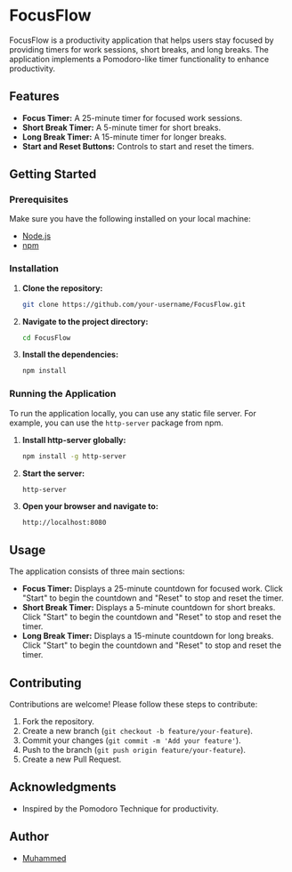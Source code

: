 


# FocusFlow

FocusFlow is a productivity application that helps users stay focused by providing timers for work sessions, short breaks, and long breaks. The application implements a Pomodoro-like timer functionality to enhance productivity.

## Features

- **Focus Timer:** A 25-minute timer for focused work sessions.
- **Short Break Timer:** A 5-minute timer for short breaks.
- **Long Break Timer:** A 15-minute timer for longer breaks.
- **Start and Reset Buttons:** Controls to start and reset the timers.


## Getting Started

### Prerequisites

Make sure you have the following installed on your local machine:

- [Node.js](https://nodejs.org/)
- [npm](https://www.npmjs.com/)

### Installation

1. **Clone the repository:**
   ```sh
   git clone https://github.com/your-username/FocusFlow.git
   ```

2. **Navigate to the project directory:**
   ```sh
   cd FocusFlow
   ```

3. **Install the dependencies:**
   ```sh
   npm install
   ```

### Running the Application

To run the application locally, you can use any static file server. For example, you can use the `http-server` package from npm.

1. **Install http-server globally:**
   ```sh
   npm install -g http-server
   ```

2. **Start the server:**
   ```sh
   http-server
   ```

3. **Open your browser and navigate to:**
   ```
   http://localhost:8080
   ```

## Usage

The application consists of three main sections:

- **Focus Timer:** Displays a 25-minute countdown for focused work. Click "Start" to begin the countdown and "Reset" to stop and reset the timer.
- **Short Break Timer:** Displays a 5-minute countdown for short breaks. Click "Start" to begin the countdown and "Reset" to stop and reset the timer.
- **Long Break Timer:** Displays a 15-minute countdown for long breaks. Click "Start" to begin the countdown and "Reset" to stop and reset the timer.


## Contributing

Contributions are welcome! Please follow these steps to contribute:

1. Fork the repository.
2. Create a new branch (`git checkout -b feature/your-feature`).
3. Commit your changes (`git commit -m 'Add your feature'`).
4. Push to the branch (`git push origin feature/your-feature`).
5. Create a new Pull Request.


## Acknowledgments

- Inspired by the Pomodoro Technique for productivity.

## Author 

- [Muhammed](https://github.com/MhmdFais)
